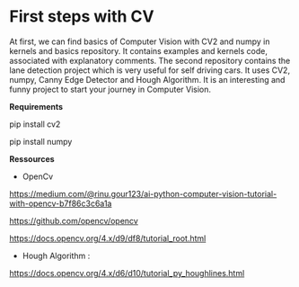 # First steps with CV

At first, we can find basics of Computer Vision with CV2 and numpy in kernels and basics repository.
It contains examples and kernels code, associated with explanatory comments.
The second repository contains the lane detection project which is very useful for self driving cars.
It uses CV2, numpy, Canny Edge Detector and Hough Algorithm.
It is an interesting and funny project to start your journey in Computer Vision.

**Requirements**

pip install cv2

pip install numpy

**Ressources**
* OpenCv

https://medium.com/@rinu.gour123/ai-python-computer-vision-tutorial-with-opencv-b7f86c3c6a1a

https://github.com/opencv/opencv

https://docs.opencv.org/4.x/d9/df8/tutorial_root.html

* Hough Algorithm :

https://docs.opencv.org/4.x/d6/d10/tutorial_py_houghlines.html
